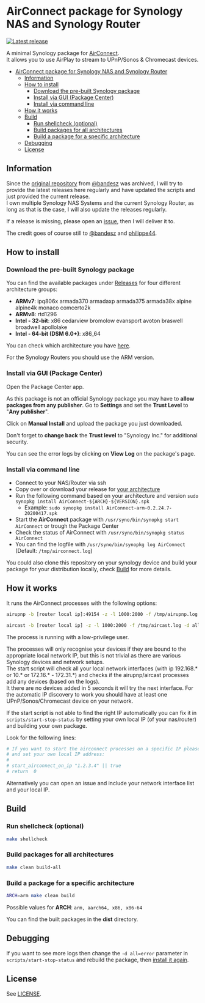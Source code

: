 # AirConnect package for Synology NAS and Synology Router

[![Latest release](https://img.shields.io/github/release/eizedev/AirConnect-Synology.svg)](https://github.com/eizedev/AirConnect-Synology/releases/latest)

A minimal Synology package for [AirConnect](https://github.com/philippe44/AirConnect).  
It allows you to use AirPlay to stream to UPnP/Sonos & Chromecast devices.

- [AirConnect package for Synology NAS and Synology Router](#airconnect-package-for-synology-nas-and-synology-router)
  - [Information](#information)
  - [How to install](#how-to-install)
    - [Download the pre-built Synology package](#download-the-pre-built-synology-package)
    - [Install via GUI (Package Center)](#install-via-gui-package-center)
    - [Install via command line](#install-via-command-line)
  - [How it works](#how-it-works)
  - [Build](#build)
    - [Run shellcheck (optional)](#run-shellcheck-optional)
    - [Build packages for all architectures](#build-packages-for-all-architectures)
    - [Build a package for a specific architecture](#build-a-package-for-a-specific-architecture)
  - [Debugging](#debugging)
  - [License](#license)

## Information

Since the [original repository](https://github.com/bandesz/AirConnect-Synology) from [@bandesz](https://github.com/bandesz) was archived, I will try to provide the latest releases here regularly and have updated the scripts and just provided the current release.  
I own multiple Synology NAS Systems and the current Synology Router, as long as that is the case, I will also update the releases regularly.

If a release is missing, please open an [issue](https://github.com/eizedev/AirConnect-Synology/issues), then I will deliver it to.

The credit goes of course still to [@bandesz](https://github.com/bandesz) and [philippe44](https://github.com/philippe44).  

## How to install

### Download the pre-built Synology package

You can find the available packages under [Releases](https://github.com/eizedev/AirConnect-Synology/releases) for four different architecture groups:

- **ARMv7**: ipq806x armada370 armadaxp armada375 armada38x alpine alpine4k monaco comcerto2k
- **ARMv8**: rtd1296
- **Intel - 32-bit**: x86 cedarview bromolow evansport avoton braswell broadwell apollolake
- **Intel - 64-bit (DSM 6.0+)**: x86_64

You can check which architecture you have [here](https://www.synology.com/en-us/knowledgebase/DSM/tutorial/Compatibility_Peripherals/What_kind_of_CPU_does_my_NAS_have).

For the Synology Routers you should use the ARM version.

### Install via GUI (Package Center)

Open the Package Center app.

As this package is not an official Synology package you may have to **allow packages from any publisher**. Go to **Settings** and set the **Trust Level** to "**Any publisher**".

Click on **Manual Install** and upload the package you just downloaded.

Don't forget to **change back** the **Trust level** to "Synology Inc." for additional security.

You can see the error logs by clicking on **View Log** on the package's page.  

### Install via command line

- Connect to your NAS/Router via ssh
- Copy over or download your release for [your architecture](#download-the-pre-built-synology-package)
- Run the following command based on your architecture and version `sudo synopkg install AirConnect-${ARCH}-${VERSION}.spk`
  - Example: `sudo synopkg install AirConnect-arm-0.2.24.7-20200417.spk`
- Start the **AirConnect** package with `/usr/syno/bin/synopkg start AirConnect` or trough the Package Center
- Check the status of AirConnect with `/usr/syno/bin/synopkg status AirConnect`
- You can find the logfile with `/usr/syno/bin/synopkg log AirConnect` (Default: `/tmp/airconnect.log`)

You could also clone this repository on your synology device and build your package for your distribution locally, check [Build](#build) for more details.

## How it works

It runs the AirConnect processes with the following options:

```bash
airupnp -b [router local ip]:49154 -z -l 1000:2000 -f /tmp/airupnp.log -d all=error -d main=info

aircast -b [router local ip] -z -l 1000:2000 -f /tmp/aircast.log -d all=error -d main=info
```

The process is running with a low-privilege user.

The processes will only recognise your devices if they are bound to the appropriate local network IP, but this is not trivial as there are various Synology devices and network setups.  
The start script will check all your local network interfaces (with ip 192.168.* or 10.* or 172.16.* - 172.31.*) and checks if the airupnp/aircast processes add any devices (based on the logs).  
It there are no devices added in 5 seconds it will try the next interface. For the automatic IP discovery to work you should have at least one UPnP/Sonos/Chromecast device on your network.

If the start script is not able to find the right IP automatically you can fix it in `scripts/start-stop-status` by setting your own local IP (of your nas/router) and building your own package.

Look for the following lines:

```bash
# If you want to start the airconnect processes on a specific IP please uncomment the following lines
# and set your own local IP address:
#
# start_airconnect_on_ip "1.2.3.4" || true
# return  0
```

Alternatively you can open an issue and include your network interface list and your local IP.

## Build

### Run shellcheck (optional)

```bash
make shellcheck
```

### Build packages for all architectures

```bash
make clean build-all
```

### Build a package for a specific architecture

```bash
ARCH=arm make clean build
```

Possible values for **ARCH**: `arm, aarch64, x86, x86-64`

You can find the built packages in the **dist** directory.

## Debugging

If you want to see more logs then change the `-d all=error` parameter in `scripts/start-stop-status` and rebuild the package, then [install it again](#install-via-command-line).

## License

See [LICENSE](https://github.com/philippe44/AirConnect/blob/master/LICENSE).
